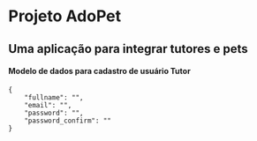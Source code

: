 # Projeto AdoPet

## Uma aplicação para integrar tutores e pets


#### Modelo de dados para cadastro de usuário Tutor

```
{
    "fullname": "",
    "email": "",
    "password": "",
    "password_confirm": ""
}
```